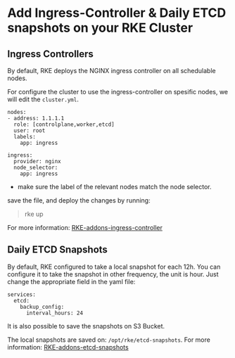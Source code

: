 # Add Ingress-Controller & Daily ETCD snapshots on your RKE Cluster

## Ingress Controllers
By default, RKE deploys the NGINX ingress controller on all schedulable nodes.

For configure the cluster to use the ingress-controller on spesific nodes, we will edit the `cluster.yml`.

```
nodes:
- address: 1.1.1.1
  role: [controlplane,worker,etcd]
  user: root
  labels:
    app: ingress

ingress:
  provider: nginx
  node_selector:
    app: ingress
```

* make sure the label of the relevant nodes match the node selector.

save the file, and deploy the changes by running:
> rke up

For more information:
[RKE-addons-ingress-controller](https://rancher.com/docs/rke/latest/en/config-options/add-ons/ingress-controllers/)


## Daily ETCD Snapshots
By default, RKE configured to take a local snapshot for each 12h.
You can configure it to take the snapshot in other frequency, the unit is hour.
Just change the appropriate field in the yaml file:
```
services:
  etcd:
    backup_config:
      interval_hours: 24
```

It is also possible to save the snapshots on S3 Bucket.

The local snapshots are saved on: `/opt/rke/etcd-snapshots`.
For more information:
[RKE-addons-etcd-snapshots](https://rancher.com/docs/rke/latest/en/etcd-snapshots/recurring-snapshots/)